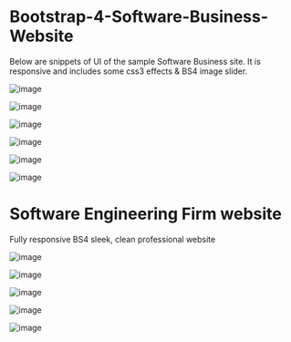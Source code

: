 # Bootstrap-4-Software-Business-Website

Below are snippets of UI of the sample Software Business site. It is responsive and includes some css3 effects & BS4 image slider.

![image](https://user-images.githubusercontent.com/23155302/39592363-7f318076-4ed4-11e8-8b4e-55af085e28ce.png)

![image](https://user-images.githubusercontent.com/23155302/39592404-abf7e7e4-4ed4-11e8-95e9-8bbb354be860.png)

![image](https://user-images.githubusercontent.com/23155302/39592448-c7a8c7e2-4ed4-11e8-94bb-ea7f55c34fc0.png)

![image](https://user-images.githubusercontent.com/23155302/39592475-db48b8b6-4ed4-11e8-87d1-191aeb9e3027.png)

![image](https://user-images.githubusercontent.com/23155302/39592523-003160ce-4ed5-11e8-8128-f892f1888568.png)

![image](https://user-images.githubusercontent.com/23155302/39592552-18fb1d84-4ed5-11e8-942b-2a7aa7aea2c5.png)

# Software Engineering Firm website
Fully responsive BS4 sleek, clean professional website

![image](https://user-images.githubusercontent.com/23155302/39949684-5507fdee-554a-11e8-861e-6c0e6fad7abf.png)

![image](https://user-images.githubusercontent.com/23155302/39949701-7cc08f2c-554a-11e8-9993-f299fa278bb4.png)

![image](https://user-images.githubusercontent.com/23155302/39949711-8f0705e4-554a-11e8-8f76-4000f7ea11af.png)

![image](https://user-images.githubusercontent.com/23155302/39949734-bdcd9938-554a-11e8-85cc-78918cad06fb.png)

![image](https://user-images.githubusercontent.com/23155302/39949760-dec84a0c-554a-11e8-98b7-66e77891450f.png)
